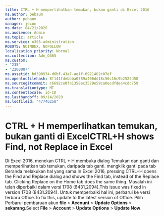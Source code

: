 ```yaml
---
title: CTRL + H memperlihatkan temukan, bukan ganti di Excel 2016
ms.author: pebaum
author: pebaum
manager: jecon
ms.date: 04/21/2020
ms.audience: Admin
ms.topic: article
ms.service: o365-administration
ROBOTS: NOINDEX, NOFOLLOW
localization_priority: Normal
ms.collection: Adm_O365
ms.custom:
- "235"
- "2200007"
ms.assetid: bd398934-d6bf-43a7-ae1f-6921402c07ef
ms.openlocfilehash: 8f141fdebbba0789a406dd18c56c16c9b2522d58
ms.sourcegitcommit: c6692ce0fa1358ec3529e59ca0ecdfdea4cdc759
ms.translationtype: MT
ms.contentlocale: id-ID
ms.lasthandoff: 09/14/2020
ms.locfileid: "47746258"
---
```

# <a name="ctrlh-shows-find-not-replace-in-excel"></a><span data-ttu-id="8a173-102">CTRL + H memperlihatkan temukan, bukan ganti di Excel</span><span class="sxs-lookup"><span data-stu-id="8a173-102">CTRL+H shows Find, not Replace in Excel</span></span>

<span data-ttu-id="8a173-103">Di Excel 2016, menekan CTRL + H membuka dialog Temukan dan ganti dan memperlihatkan tab temukan, daripada tab ganti. mengklik ganti pada tab Beranda melakukan hal yang sama.</span><span class="sxs-lookup"><span data-stu-id="8a173-103">In Excel 2016, pressing CTRL+H opens the Find and Replace dialog and shows the Find tab, instead of the Replace tab. Clicking Replace on the Home tab does the same thing.</span></span> <span data-ttu-id="8a173-104">Masalah ini telah diperbaiki dalam versi 1708 (8431,2094).</span><span class="sxs-lookup"><span data-stu-id="8a173-104">This issue was fixed in version 1708 (8431.2094).</span></span> <span data-ttu-id="8a173-105">Untuk memperbaiki hal ini, perbarui ke versi terbaru Office.</span><span class="sxs-lookup"><span data-stu-id="8a173-105">To fix this, update to the latest version of Office.</span></span> <span data-ttu-id="8a173-106">Pilih Perbarui pembaruan akun **file** \> **Account** \> **Update Options** \> **sekarang**.</span><span class="sxs-lookup"><span data-stu-id="8a173-106">Select **File** \> **Account** \> **Update Options** \> **Update Now**.</span></span>
  